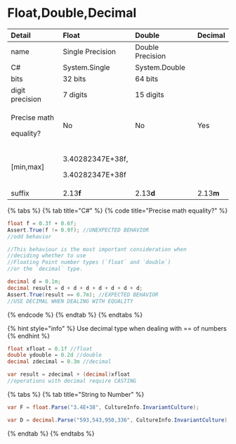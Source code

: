 # Float,Double,Decimal

<table>
  <thead>
    <tr>
      <th style="text-align:left">Detail</th>
      <th style="text-align:left">Float</th>
      <th style="text-align:left">Double</th>
      <th style="text-align:left">Decimal</th>
    </tr>
  </thead>
  <tbody>
    <tr>
      <td style="text-align:left">name</td>
      <td style="text-align:left">Single Precision</td>
      <td style="text-align:left">Double Precision</td>
      <td style="text-align:left"></td>
    </tr>
    <tr>
      <td style="text-align:left">C#</td>
      <td style="text-align:left">System.Single</td>
      <td style="text-align:left">System.Double</td>
      <td style="text-align:left"></td>
    </tr>
    <tr>
      <td style="text-align:left">bits</td>
      <td style="text-align:left">32 bits</td>
      <td style="text-align:left">64 bits</td>
      <td style="text-align:left"></td>
    </tr>
    <tr>
      <td style="text-align:left">digit precision</td>
      <td style="text-align:left">7 digits</td>
      <td style="text-align:left">15 digits</td>
      <td style="text-align:left"></td>
    </tr>
    <tr>
      <td style="text-align:left">
        <p>Precise math</p>
        <p>equality?</p>
      </td>
      <td style="text-align:left">No</td>
      <td style="text-align:left">No</td>
      <td style="text-align:left">Yes</td>
    </tr>
    <tr>
      <td style="text-align:left">[min,max]</td>
      <td style="text-align:left">
        <p>3.40282347E+38f,</p>
        <p>3.40282347E+38f</p>
      </td>
      <td style="text-align:left"></td>
      <td style="text-align:left"></td>
    </tr>
    <tr>
      <td style="text-align:left">suffix</td>
      <td style="text-align:left">2.13<b>f</b>
      </td>
      <td style="text-align:left">2.13<b>d</b>
      </td>
      <td style="text-align:left">2.13<b>m</b>
      </td>
    </tr>
  </tbody>
</table>

{% tabs %}
{% tab title="C\#" %}
{% code title="Precise math equality?" %}
```csharp
float f = 0.3f + 0.6f;
Assert.True(f != 0.9f); //UNEXPECTED BEHAVIOR
//odd behavior

//This behaviour is the most important consideration when 
//deciding whether to use
//Floating Point number types (`float` and `double`) 
//or the `decimal` type.

decimal d = 0.1m;
decimal result = d + d + d + d + d + d + d;
Assert.True(result == 0.7m); //EXPECTED BEHAVIOR
//USE DECIMAL WHEN DEALING WITH EQUALITY

```
{% endcode %}
{% endtab %}
{% endtabs %}

{% hint style="info" %}
Use decimal type when dealing with == of numbers
{% endhint %}

```csharp
float xfloat = 0.1f //float
double ydouble = 0.2d //double
decimal zdecimal = 0.3m //decimal

var result = zdecimal + (decimal)xfloat
//operations with decimal require CASTING
```

{% tabs %}
{% tab title="String to Number" %}
```csharp
var F = float.Parse("3.4E+38", CultureInfo.InvariantCulture);

var D = decimal.Parse("593,543,950,336", CultureInfo.InvariantCulture);
```
{% endtab %}
{% endtabs %}

